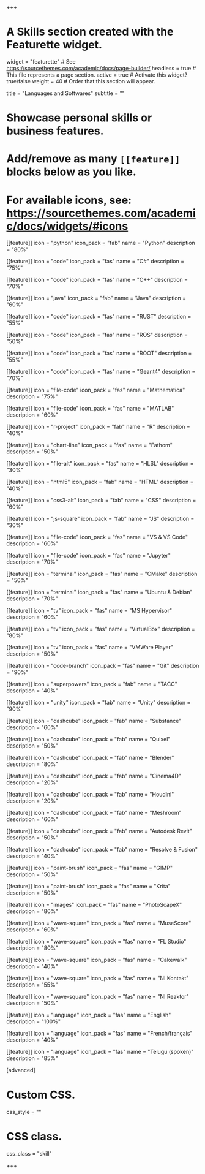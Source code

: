 +++
# A Skills section created with the Featurette widget.
widget = "featurette"  # See https://sourcethemes.com/academic/docs/page-builder/
headless = true  # This file represents a page section.
active = true  # Activate this widget? true/false
weight = 40  # Order that this section will appear.

title = "Languages and Softwares"
subtitle = ""

# Showcase personal skills or business features.
# 
# Add/remove as many `[[feature]]` blocks below as you like.
# 
# For available icons, see: https://sourcethemes.com/academic/docs/widgets/#icons

[[feature]]
  icon = "python"
  icon_pack = "fab"
  name = "Python"
  description = "80%"

[[feature]]
  icon = "code"
  icon_pack = "fas"
  name = "C#"
  description = "75%"

[[feature]]
  icon = "code"
  icon_pack = "fas"
  name = "C++"
  description = "70%"

[[feature]]
  icon = "java"
  icon_pack = "fab"
  name = "Java"
  description = "60%"

[[feature]]
  icon = "code"
  icon_pack = "fas"
  name = "RUST"
  description = "55%"

[[feature]]
  icon = "code"
  icon_pack = "fas"
  name = "ROS"
  description = "50%"

[[feature]]
  icon = "code"
  icon_pack = "fas"
  name = "ROOT"
  description = "55%"

[[feature]]
  icon = "code"
  icon_pack = "fas"
  name = "Geant4"
  description = "70%"

[[feature]]
  icon = "file-code"
  icon_pack = "fas"
  name = "Mathematica"
  description = "75%"

[[feature]]
  icon = "file-code"
  icon_pack = "fas"
  name = "MATLAB"
  description = "60%"

[[feature]]
  icon = "r-project"
  icon_pack = "fab"
  name = "R"
  description = "40%"
  
[[feature]]
  icon = "chart-line"
  icon_pack = "fas"
  name = "Fathom"
  description = "50%"  
  
[[feature]]
  icon = "file-alt"
  icon_pack = "fas"
  name = "HLSL"
  description = "30%"

[[feature]]
  icon = "html5"
  icon_pack = "fab"
  name = "HTML"
  description = "40%"

[[feature]]
  icon = "css3-alt"
  icon_pack = "fab"
  name = "CSS"
  description = "60%"

[[feature]]
  icon = "js-square"
  icon_pack = "fab"
  name = "JS"
  description = "30%"

[[feature]]
  icon = "file-code"
  icon_pack = "fas"
  name = "VS & VS Code"
  description = "60%"

[[feature]]
  icon = "file-code"
  icon_pack = "fas"
  name = "Jupyter"
  description = "70%"

[[feature]]
  icon = "terminal"
  icon_pack = "fas"
  name = "CMake"
  description = "50%"

[[feature]]
  icon = "terminal"
  icon_pack = "fas"
  name = "Ubuntu & Debian"
  description = "70%"

[[feature]]
  icon = "tv"
  icon_pack = "fas"
  name = "MS Hypervisor"
  description = "60%"

[[feature]]
  icon = "tv"
  icon_pack = "fas"
  name = "VirtualBox"
  description = "80%"

[[feature]]
  icon = "tv"
  icon_pack = "fas"
  name = "VMWare Player"
  description = "50%"

[[feature]]
  icon = "code-branch"
  icon_pack = "fas"
  name = "Git"
  description = "90%"

[[feature]]
  icon = "superpowers"
  icon_pack = "fab"
  name = "TACC"
  description = "40%"

[[feature]]
  icon = "unity"
  icon_pack = "fab"
  name = "Unity"
  description = "90%"

[[feature]]
  icon = "dashcube"
  icon_pack = "fab"
  name = "Substance"
  description = "60%"

[[feature]]
  icon = "dashcube"
  icon_pack = "fab"
  name = "Quixel"
  description = "50%"

[[feature]]
  icon = "dashcube"
  icon_pack = "fab"
  name = "Blender"
  description = "80%"

[[feature]]
  icon = "dashcube"
  icon_pack = "fab"
  name = "Cinema4D"
  description = "20%"

[[feature]]
  icon = "dashcube"
  icon_pack = "fab"
  name = "Houdini"
  description = "20%"

[[feature]]
  icon = "dashcube"
  icon_pack = "fab"
  name = "Meshroom"
  description = "60%" 

[[feature]]
  icon = "dashcube"
  icon_pack = "fab"
  name = "Autodesk Revit"
  description = "50%"

[[feature]]
  icon = "dashcube"
  icon_pack = "fab"
  name = "Resolve & Fusion"
  description = "40%" 

[[feature]]
  icon = "paint-brush"
  icon_pack = "fas"
  name = "GIMP"
  description = "50%" 

[[feature]]
  icon = "paint-brush"
  icon_pack = "fas"
  name = "Krita"
  description = "50%" 

[[feature]]
  icon = "images"
  icon_pack = "fas"
  name = "PhotoScapeX"
  description = "80%" 

[[feature]]
  icon = "wave-square"
  icon_pack = "fas"
  name = "MuseScore"
  description = "60%"


[[feature]]
  icon = "wave-square"
  icon_pack = "fas"
  name = "FL Studio"
  description = "80%"

[[feature]]
  icon = "wave-square"
  icon_pack = "fas"
  name = "Cakewalk"
  description = "40%"

[[feature]]
  icon = "wave-square"
  icon_pack = "fas"
  name = "NI Kontakt"
  description = "55%"

[[feature]]
  icon = "wave-square"
  icon_pack = "fas"
  name = "NI Reaktor"
  description = "50%"

[[feature]]
  icon = "language"
  icon_pack = "fas"
  name = "English"
  description = "100%"

[[feature]]
  icon = "language"
  icon_pack = "fas"
  name = "French/français"
  description = "40%"

[[feature]]
  icon = "language"
  icon_pack = "fas"
  name = "Telugu (spoken)"
  description = "85%"

[advanced]
 # Custom CSS. 
 css_style = ""
 
 # CSS class.
 css_class = "skill"

+++

